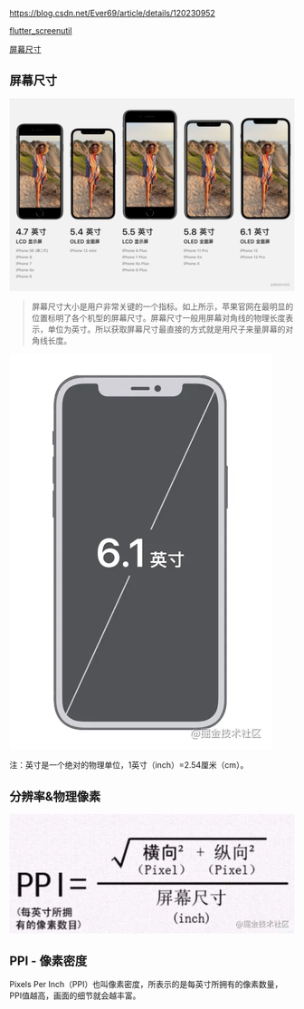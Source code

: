 https://blog.csdn.net/Ever69/article/details/120230952



[flutter_screenutil](https://pub.dev/packages/flutter_screenutil)



[屏幕尺寸](https://juejin.cn/post/6992595716820434981)



## 屏幕尺寸

![](./media_ScreenAdapt/001.webp)

> ​		屏幕尺寸大小是用户非常关键的一个指标。如上所示，苹果官网在最明显的位置标明了各个机型的屏幕尺寸。屏幕尺寸一般用屏幕对角线的物理长度表示，单位为英寸。所以获取屏幕尺寸最直接的方式就是用尺子来量屏幕的对角线长度。

![](./media_ScreenAdapt/002.webp)

注：英寸是一个绝对的物理单位，1英寸（inch）=2.54厘米（cm）。





## 分辨率&物理像素

![](./media_ScreenAdapt/003.webp)





## PPI - 像素密度

Pixels Per Inch（PPI）也叫像素密度，所表示的是每英寸所拥有的像素数量，PPI值越高，画面的细节就会越丰富。
